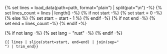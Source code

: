 {% set lines = load_data(path=path, format="plain") | split(pat="\n") -%}
{% set lines_count = lines | length() -%}
{% if not start -%}
    {% set start = 0 -%}
{% else %}
    {% set start = start - 1 %}
{% endif -%}
{% if not end -%}
    {% set end = lines_count -%}
{% endif -%}

{% if not lang -%}
    {% set lang = "rust" -%}
{% endif -%}
```{{lang}}
{{ lines | slice(start=start, end=end) | join(sep="
") | trim_end}}
```
